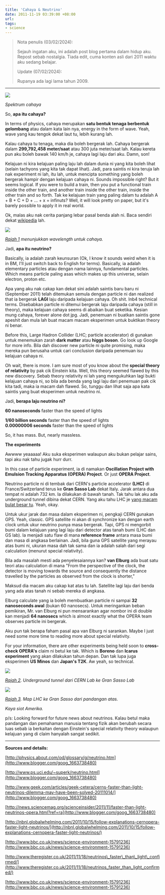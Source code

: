 ```yaml
---
title: 'Cahaya & Neutrino'
date: 2011-11-19 03:39:00 +08:00
url: 
tags: 
- science
---
```


> Nota penulis (03/02/2024):
> 
> Sejauh ingatan aku, ini adalah post blog pertama dalam hidup aku. Repost sebab nostalgia. Tiada edit, cuma konten asli dari 2011 waktu aku sedang belajar.
>
> Update (07/02/2024):
>
> Rupanya ada lagi lama tahun 2009.

---

[![](http://upload.wikimedia.org/wikipedia/commons/thumb/1/1f/Light_dispersion_of_a_mercury-vapor_lamp_with_a_flint_glass_prism_IPNr%C2%B00125.jpg/300px-Light_dispersion_of_a_mercury-vapor_lamp_with_a_flint_glass_prism_IPNr%C2%B00125.jpg)](http://upload.wikimedia.org/wikipedia/commons/thumb/1/1f/Light_dispersion_of_a_mercury-vapor_lamp_with_a_flint_glass_prism_IPNr%C2%B00125.jpg/300px-Light_dispersion_of_a_mercury-vapor_lamp_with_a_flint_glass_prism_IPNr%C2%B00125.jpg)

_Spektrum cahaya_

So, **apa itu cahaya?**

In terms of physics, cahaya merupakan **satu bentuk tenaga berbentuk gelombang** atau dalam kata lain nya, energy in the form of wave. Yeah, wave yang kau tengok dekat laut tu, lebih kurang lah.  
  
Kalau cahaya tu tenaga, maka dia boleh bergerak lah. Cahaya bergerak dalam **299,792,458 meter/saat** atau 300 juta meter/saat lah. Kalau kereta pun aku boleh bawak 140 km/h je, cahaya lagi laju dari aku. Damn, son!  
  
Kelajuan ni kira kelajuan paling laju lah dalam dunia ni yang kita boleh lihat (selain tachyons yang kita tak dapat lihat). Jadi, para saintis ni kira teruja lah nak experiment ni lah, itu lah, untuk mencipta something yang boleh bergerak hampir dengan kelajuan cahaya ni. Sounds impossible right? But it seems logical. If you were to build a train, then you put a functional train inside the other train, and another train inside the other train, inside the other train and so forth. Tak ke kelajuan train yang paling dalam tu adalah A + B + C + D + ... + x = infinuts? Well, it will look pretty on paper, but it's barely possible to apply it in real world.  
  
Ok, malas aku nak cerita panjang lebar pasal benda alah ni. Baca sendiri dekat [wikipedia](http://ms.wikipedia.org/wiki/Cahaya) lah.  
  
[![](http://www.overidon.com/wp-content/uploads/2010/06/wavelength-light1.jpg)](http://www.overidon.com/wp-content/uploads/2010/06/wavelength-light1.jpg)

_[Rajah 1](http://www.overidon.com/wp-content/uploads/2010/06/wavelength-light1.jpg) menunjukkan wavelength untuk cahaya._

Jadi, **apa itu neutrino?**

Basically, ia adalah zarah keunsuran (Ok, I know it sounds weird when it is in BM, I'll just switch back to English for terms). Basically, ia adalah elementary particles atau dengan nama lainnya, fundamental particles. Which means particle paling asas which makes up this universe, selain electron, proton etc. 

Apa yang aku nak cakap kan dekat sini adalah saintis baru baru ni (September 2011) telah ditemukan semula dengan particle ni dan realized that ia bergerak **LAGI** laju daripada kelajuan cahaya. Oh shit. Inb4 technical terms. Disebabkan particle ni ditemui bergerak laju daripada cahaya (still in theory), maka kelajuan cahaya seems di abaikan buat seketika. Kesian mung cahaya, forever alone dot jpg. Jadi, penemuan ni buatkan saintis gone apeshit dan mula lah buat macam macam eksperimen untuk buktikan theory ni benar.

Before this, Large Hadron Collider (LHC; particle accelerator) di gunakan untuk menemukan zarah **dark matter** atau **higgs boson**. Go look up Google for more info. Bila dah discover new particle ni quite promising, maka mereka pun berusaha untuk cari conclusion daripada penemuan isu kelajuan cahaya ni.

Oh wait, there is more. I am sure most of you know about the **special theory of relativity** by pak cik Einstein kita. Well, this theory seemed flawed by this new discovery. Sebab theory relativity ni lah yang mengukuhkan lagi bukti kelajuan cahaya ni, so bila ada benda yang lagi laju dari penemuan pak cik kita tadi, maka ia macam dah flawed. So, tunggu dan lihat saja apa kata saintis yang buat eksperimen untuk neutrino ni.  

Jadi, **berapa laju neutrino ni?**

**60 nanoseconds** faster than the speed of lights

**1/60 billion seconds** faster than the speed of lights  
**0.00000006 seconds** faster than the speed of lights

So, it has mass. But, nearly massless.

**The experiments**

Awwww yeaaaaa! Aku suka eksperimen walaupun aku bukan pelajar sains, tapi aku nak tahu jugak hurr durr.

In this case of particle experiment, ia di namakan **Oscillation Project with Emulsion Tracking Apparatus (OPERA) Project**. Or just **OPERA Project**.


Neutrino particle ni di tembak dari CERN's particle accelerator **(LHC)** di France/Switzerland terus ke **Gran Sasso Lab** dekat Italy. Jarak antara dua tempat ni adalah 732 km. Ia dilakukan di bawah tanah. Tak tahu lak aku ada underground tunnel dibina dekat CERN. Yang aku tahu LHC je [yang macam bulat besar tu](http://i.imgur.com/0Csj7.jpg). Yeah, okay.

Untuk ukur jarak dan masa dalam eksperimen ni, pengkaji CERN gunakan GPS. Yeah, classic. GPS satellite ni akan di synchronize kan dengan earth clock untuk ukur neutrino punya masa bergerak. Tapi, GPS ni mengorbit bumi dalam kelajuan yang lagi laju dari detector atas tanah bumi (LHC dan GS lab). Ia menjadi satu flaw di mana **reference frame** antara masa bumi dan masa di angkasa berlainan. Jadi, bila guna GPS satellite yang merayau atas bumi ni, ukuran masa dah tak sama dan ia adalah salah dari segi calculation (menurut special relativity).  
  
Bila ada masalah mesti ada penyelesaiannya kan? **van Elburg** ada buat satu teori atau calculation di mana "From the perspective of the clock, the detector is moving towards the source and consequently the distance travelled by the particles as observed from the clock is shorter,"  
  
Maksud dia macam aku cakap kat atas tu lah. Satellite lagi laju dari benda yang ada atas tanah ni sebab mereka di angkasa.  
  
Elburg calculate yang ia boleh membuatkan particle ni sampai **32 nanoseconds awal** (bukan 60 nanosecs). Untuk meringankan beban pemikiran, Mr. van Elburg ni pun mensarankan agar nombor ini di double kan menjadi **64 nanosecs** which is almost exactly what the OPERA team observes particle ini bergerak.  
  
Aku pun tak berapa faham pasal apa van Elburg ni sarankan. Maybe I just need some more time to reading more about special relativity.  
  
For your information, there are other experiments being held soon to **cross-check OPERA's** claim ni betul ke tak. Which is **Boreno** dan **Icarus experiment** yang akan dilakukan tahun depan. Dan tak lupa juga eksperimen **US Minos** dan **Japan's T2K**. Aw yeah, so technical.  
  
[![](http://i.imgur.com/2fbua.jpg)](http://i.imgur.com/2fbua.jpg)

_[Rajah 2](http://i.imgur.com/2fbua.jpg). Underground tunnel dari CERN Lab ke Gran Sasso Lab_

[![](http://i.imgur.com/nqCY3.jpg)](http://i.imgur.com/nqCY3.jpg)

_[Rajah 3](http://i.imgur.com/nqCY3.jpg). Map LHC ke Gran Sasso dari pandangan atas._

_Kaya siot Amerika._

p/s: Looking forward for future news about neutrinos. Kalau betul maka pandangan dan pemahaman manusia tentang fizik akan berubah secara luas sebab ia berkaitan dengan Einstein's special relativity theory walaupun kelajuan yang di claim hanyalah sangat sedikit.  
  
* * *

**Sources and details:**

[http://physics.about.com/od/glossary/g/neutrino.htm](http://www.blogger.com/goog_1663738480)

[http://www.ps.uci.edu/~superk/neutrino.html](http://www.blogger.com/goog_1663738480)

[http://www.geek.com/articles/geek-cetera/cerns-faster-than-light-neutrinos-dilemma-may-have-been-solved-20111014/](http://www.blogger.com/goog_1663738480)

[http://news.sciencemag.org/scienceinsider/2011/11/faster-than-light-neutrinos-opera.html?ref=ra](http://www.blogger.com/goog_1663738480)

[http://nbnl.globalwhelming.com/2011/10/15/follow-explanations-cernopera-faster-light-neutrinos/](http://nbnl.globalwhelming.com/2011/10/15/follow-explanations-cernopera-faster-light-neutrinos/)

[http://www.bbc.co.uk/news/science-environment-15791236](http://www.bbc.co.uk/news/science-environment-15791236)  

[http://www.theregister.co.uk/2011/11/18/neutrinos\_faster\_than\_light\_confirmed/](http://www.theregister.co.uk/2011/11/18/neutrinos_faster_than_light_confirmed/)  

[http://www.bbc.co.uk/news/science-environment-15791236](http://www.bbc.co.uk/news/science-environment-15791236)
